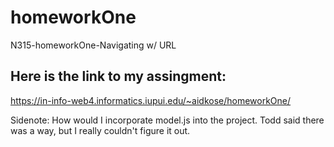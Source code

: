 # homeworkOne

N315-homeworkOne-Navigating w/ URL

## Here is the link to my assingment:
https://in-info-web4.informatics.iupui.edu/~aidkose/homeworkOne/

Sidenote: How would I incorporate model.js into the project. Todd said there was a way, but I really couldn't figure it out.

